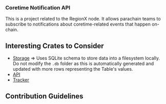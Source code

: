 ### Coretime Notification API

This is a project related to the RegionX node. It allows parachain teams to subscribe to notifications about coretime-related events that happen on-chain. 

## Interesting Crates to Consider
- [Storage](./services/storage/) => Uses SQLite schema to store data into a filesystem locally. Do not modify the `.db` folder as this is automatically generated and updated with more rows representing the Table's values.
- [API](./services/api/)
- [Tracker](./services/tracker/)

## Contribution Guidelines

